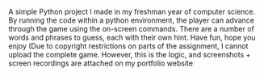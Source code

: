 A simple Python project I made in my freshman year of computer science.
By running the code within a python environment, the player can advance through the game using the on-screen commands. There are a number of words and phrases to guess, each with their own hint. Have fun, hope you enjoy
(Due to copyright restrictions on parts of the assignment, I cannot upload the complete game. However, this is the logic, and screenshots + screen recordings are attached on my portfolio website
